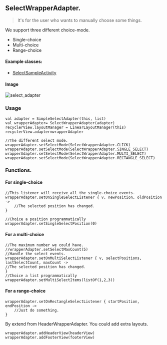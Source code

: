 ## SelectWrapperAdapter.

> It's for the user who wants to manually choose some things.

We support three different choice-mode.

* Single-choice
* Multi-choice
* Range-choice

#### Example classes:

* [SelectSampleActivity](https://raw.githubusercontent.com/momodae/RecyclerViewLibrary2/master/app/src/main/java/com/cz/widget/recyclerview/sample/adapter/SelectSampleActivity.kt)

#### Image
![select_adapter](https://github.com/momodae/LibraryResources/blob/master/RecyclerViewLibrary/image/adapter/select_adapter.gif?raw=true)

### Usage

```
val adapter = SimpleSelectAdapter(this, list)
val wrapperAdapter= SelectWrapperAdapter(adapter)
recyclerView.layoutManager = LinearLayoutManager(this)
recyclerView.adapter=wrapperAdapter

//The different select mode.
wrapperAdapter.setSelectMode(SelectWrapperAdapter.CLICK)
wrapperAdapter.setSelectMode(SelectWrapperAdapter.SINGLE_SELECT)
wrapperAdapter.setSelectMode(SelectWrapperAdapter.MULTI_SELECT)
wrapperAdapter.setSelectMode(SelectWrapperAdapter.RECTANGLE_SELECT)
```


### Functions.

#### For single-choice

```
//This listener will receive all the single-choice events.
wrapperAdapter.setOnSingleSelectListener { v, newPosition, oldPosition ->
    //The selected position has changed.
}

//Choice a position programmatically
wrapperAdapter.setSingleSelectPosition(0)
```


#### For a multi-choice

```
//The maximum number we could have.
//wrapperAdapter.setSelectMaxCount(5)
//Handle the select events.
wrapperAdapter.setOnMultiSelectListener { v, selectPositions, lastSelectCount, maxCount ->
//The selected position has changed.
}
//Choice a list programmatically
wrapperAdapter.setMultiSelectItems(listOf(1,2,3))
```

#### For a range-choice

```
wrapperAdapter.setOnRectangleSelectListener { startPosition, endPosition ->
    //Just do something.
}
```

By extend from HeaderWrapperAdapter. You could add extra layouts.

```
wrapperAdapter.addHeaderView(headerView)
wrapperAdapter.addFooterView(footerView)
```